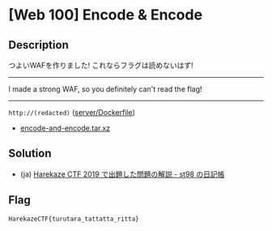 # [Web 100] Encode & Encode
## Description
つよいWAFを作りました! これならフラグは読めないはず!

---

I made a strong WAF, so you definitely can't read the flag!

---

`http://(redacted)` ([server/Dockerfile](server/Dockerfile))

- [encode-and-encode.tar.xz](attachments/encode-and-encode.tar.xz)

## Solution
- (ja) [Harekaze CTF 2019 で出題した問題の解説 - st98 の日記帳](https://st98.github.io/diary/posts/2019-05-21-harekaze-ctf-2019.html#web-100-encode--encode)

## Flag
```
HarekazeCTF{turutara_tattatta_ritta}
```